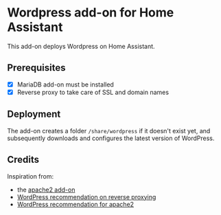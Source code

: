 # Wordpress add-on for Home Assistant

This add-on deploys Wordpress on Home Assistant.

## Prerequisites

- [x] MariaDB add-on must be installed
- [x] Reverse proxy to take care of SSL and domain names

## Deployment

The add-on creates a folder `/share/wordpress` if it doesn't exist yet, and subsequently downloads and configures the latest version of WordPress.

## Credits

Inspiration from:

- the [apache2 add-on](https://github.com/FaserF/hassio-addons/tree/master/apache2)
- [WordPress recommendation on reverse proxying](https://wordpress.org/documentation/article/administration-over-ssl/)
- [WordPress recommendation for apache2](https://wordpress.org/documentation/article/nginx/)